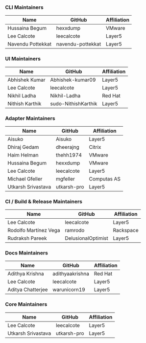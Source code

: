 ### CLI Maintainers

| Name              | GitHub            | Affiliation |
| ----------------- | ----------------- | ----------- |
| Hussaina Begum    | hexxdump          | VMware      |
| Lee Calcote       | leecalcote        | Layer5      |
| Navendu Pottekkat | navendu-pottekkat | Layer5      |

### UI Maintainers

| Name             | GitHub             | Affiliation |
| ---------------- | ------------------ | ----------- |
| Abhishek Kumar   | Abhishek-kumar09   | Layer5      |
| Lee Calcote      | leecalcote         | Layer5      |
| Nikhil Ladha     | Nikhil-Ladha       | Red Hat     |
| Nithish Karthik  | sudo-NithishKarthik | Layer5 |

### Adapter Maintainers

| Name               | GitHub      | Affiliation |
| ------------------ | ----------- | ----------- |
| Aisuko             | Aisuko      | Layer5      |
| Dhiraj Gedam       | dheerajng   | Citrix      |
| Haim Helman        | thehh1974   | VMware      |
| Hussaina Begum     | hexxdump    | VMware      |
| Lee Calcote        | leecalcote  | Layer5      |
| Michael Gfeller    | mgfeller    | Computas AS |
| Utkarsh Srivastava | utkarsh-pro | Layer5      |

### CI / Build & Release Maintainers

| Name                  | GitHub             | Affiliation |
| --------------------- | ------------------ | ----------- |
| Lee Calcote           | leecalcote         | Layer5      |
| Rodolfo Martínez Vega | ramrodo            | Rackspace   |
| Rudraksh Pareek       | DelusionalOptimist | Layer5      |

### Docs Maintainers

| Name              | GitHub          | Affiliation |
| ----------------- | --------------- | ----------- |
| Adithya Krishna   | adithyaakrishna | Red Hat     |
| Lee Calcote       | leecalcote      | Layer5      |
| Aditya Chatterjee | warunicorn19    | Layer5      |

### Core Maintainers

| Name               | GitHub      | Affiliation |
| ------------------ | ----------- | ----------- |
| Lee Calcote        | leecalcote  | Layer5      |
| Utkarsh Srivastava | utkarsh-pro | Layer5      |
